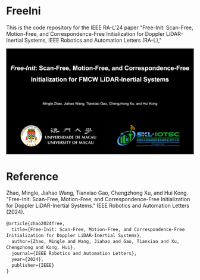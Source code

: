 # FreeIni
This is the code repository for the IEEE RA-L'24 paper "Free-Init: Scan-Free, Motion-Free, and Correspondence-Free Initialization for Doppler LiDAR-Inertial Systems, IEEE Robotics and Automation Letters (RA-L),"

[![Free-Init: Scan-Free, Motion-Free, and Correspondence-Free Initialization for Doppler LiDAR-Inertial Systems](Free-Init_cover.png)](https://youtu.be/FbyzvJ-4bHI "Free-Init: Scan-Free, Motion-Free, and Correspondence-Free Initialization for Doppler LiDAR-Inertial Systems")

# Reference
Zhao, Mingle, Jiahao Wang, Tianxiao Gao, Chengzhong Xu, and Hui Kong. "Free-Init: Scan-Free, Motion-Free, and Correspondence-Free Initialization for Doppler LiDAR-Inertial Systems." IEEE Robotics and Automation Letters (2024). 

```
@article{zhao2024free,
  title={Free-Init: Scan-Free, Motion-Free, and Correspondence-Free Initialization for Doppler LiDAR-Inertial Systems},
  author={Zhao, Mingle and Wang, Jiahao and Gao, Tianxiao and Xu, Chengzhong and Kong, Hui},
  journal={IEEE Robotics and Automation Letters},
  year={2024},
  publisher={IEEE}
}
```
